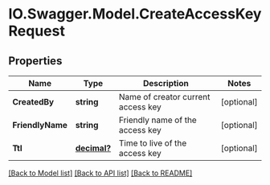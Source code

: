 # IO.Swagger.Model.CreateAccessKeyRequest
## Properties

Name | Type | Description | Notes
------------ | ------------- | ------------- | -------------
**CreatedBy** | **string** | Name of creator current access key | [optional] 
**FriendlyName** | **string** | Friendly name of the access key | [optional] 
**Ttl** | [**decimal?**](BigDecimal.md) | Time to live of the access key | [optional] 

[[Back to Model list]](../README.md#documentation-for-models) [[Back to API list]](../README.md#documentation-for-api-endpoints) [[Back to README]](../README.md)

